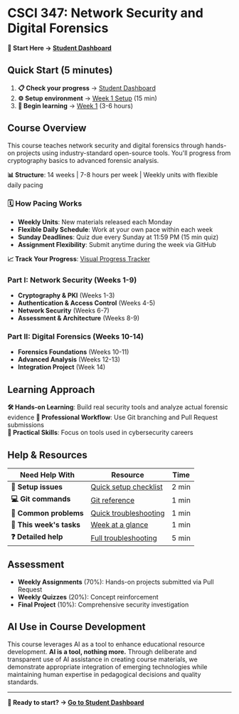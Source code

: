 # CSCI 347: Network Security and Digital Forensics

**🎯 Start Here → [Student Dashboard](student-dashboard/)**

## Quick Start (5 minutes)

1. **📋 Check your progress** → [Student Dashboard](student-dashboard/)
2. **⚙️ Setup environment** → [Week 1 Setup](week01-crypto-basics/environment-setup.md) (15 min)  
3. **🏁 Begin learning** → [Week 1](week01-crypto-basics/) (3-6 hours)

## Course Overview

This course teaches network security and digital forensics through hands-on projects using industry-standard open-source tools. You'll progress from cryptography basics to advanced forensic analysis.

**📊 Structure**: 14 weeks | 7-8 hours per week | Weekly units with flexible daily pacing

### 🗓️ **How Pacing Works**
- **Weekly Units**: New materials released each Monday
- **Flexible Daily Schedule**: Work at your own pace within each week
- **Sunday Deadlines**: Quiz due every Sunday at 11:59 PM (15 min quiz)
- **Assignment Flexibility**: Submit anytime during the week via GitHub

**📈 Track Your Progress**: [Visual Progress Tracker](PROGRESS_TRACKER.md)

### Part I: Network Security (Weeks 1-9)
- **Cryptography & PKI** (Weeks 1-3)
- **Authentication & Access Control** (Weeks 4-5)  
- **Network Security** (Weeks 6-7)
- **Assessment & Architecture** (Weeks 8-9)

### Part II: Digital Forensics (Weeks 10-14)
- **Forensics Foundations** (Weeks 10-11)
- **Advanced Analysis** (Weeks 12-13)
- **Integration Project** (Week 14)

## Learning Approach

**🛠️ Hands-on Learning**: Build real security tools and analyze actual forensic evidence
**🔄 Professional Workflow**: Use Git branching and Pull Request submissions  
**🎯 Practical Skills**: Focus on tools used in cybersecurity careers

## Help & Resources

| Need Help With | Resource | Time |
|----------------|----------|------|
| **🔧 Setup issues** | [Quick setup checklist](quick-reference/setup-checklist.md) | 2 min |
| **💻 Git commands** | [Git reference](quick-reference/git-commands.md) | 1 min |
| **🐛 Common problems** | [Quick troubleshooting](quick-reference/troubleshooting-quick.md) | 1 min |
| **📖 This week's tasks** | [Week at a glance](quick-reference/week-at-a-glance.md) | 1 min |
| **❓ Detailed help** | [Full troubleshooting](resources/troubleshooting.md) | 5 min |

## Assessment

- **Weekly Assignments** (70%): Hands-on projects submitted via Pull Request
- **Weekly Quizzes** (20%): Concept reinforcement  
- **Final Project** (10%): Comprehensive security investigation

## AI Use in Course Development

This course leverages AI as a tool to enhance educational resource development. **AI is a tool, nothing more.** Through deliberate and transparent use of AI assistance in creating course materials, we demonstrate appropriate integration of emerging technologies while maintaining human expertise in pedagogical decisions and quality standards.

---

**🚀 Ready to start? → [Go to Student Dashboard](student-dashboard/)**